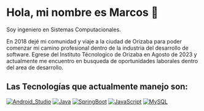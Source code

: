 # Hola, mi nombre es Marcos 👋

Soy ingeniero en Sistemas Computacionales.

En 2018 dejé mi comunidad y viaje a la ciudad de Orizaba para poder comenzar mi camino profesional dentro de la industria del desarrollo de software.
Egrese del Instituto Técnologico de Orizaba en Agosto de 2023 y actualmente me encuentro en busqueda de oportunidades laborales dentro del area de desarrollo.

## Las Tecnologías que actualmente manejo son:
[![Android_Studio](https://img.shields.io/badge/Android_Studio-3DDC84?style=for-the-badge&logo=android-studio&logoColor=white&labelColor=101010)]()
[![Java](https://img.shields.io/badge/Java-007396?style=for-the-badge&logo=java&logoColor=white&labelColor=101010)]()
[![SpringBoot](https://img.shields.io/badge/SpringBoot-007396?style=for-the-badge&logo=java&logoColor=white&labelColor=101010)]()
[![JavaScript](https://img.shields.io/badge/JavaScript-F7DF1E?style=for-the-badge&logo=javascript&logoColor=white&labelColor=101010)]()
[![MySQL](https://img.shields.io/badge/MySQL-4479A1?style=for-the-badge&logo=mysql&logoColor=white&labelColor=101010)]()

